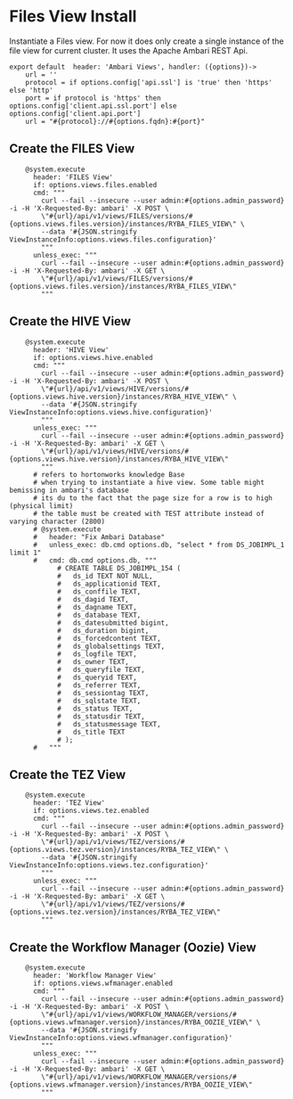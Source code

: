 
# Files View Install

Instantiate a Files view. For now it does only create a single instance of the file view for current cluster.
It uses the Apache Ambari REST Api.

    export default  header: 'Ambari Views', handler: ({options})->
        url = ''
        protocol = if options.config['api.ssl'] is 'true' then 'https' else 'http'
        port = if protocol is 'https' then options.config['client.api.ssl.port'] else options.config['client.api.port']
        url = "#{protocol}://#{options.fqdn}:#{port}"

## Create the FILES View

        @system.execute
          header: 'FILES View'
          if: options.views.files.enabled
          cmd: """
            curl --fail --insecure --user admin:#{options.admin_password} -i -H 'X-Requested-By: ambari' -X POST \
            \"#{url}/api/v1/views/FILES/versions/#{options.views.files.version}/instances/RYBA_FILES_VIEW\" \
            --data '#{JSON.stringify ViewInstanceInfo:options.views.files.configuration}'
            """
          unless_exec: """
            curl --fail --insecure --user admin:#{options.admin_password} -i -H 'X-Requested-By: ambari' -X GET \
            \"#{url}/api/v1/views/FILES/versions/#{options.views.files.version}/instances/RYBA_FILES_VIEW\"
            """

## Create the HIVE View

        @system.execute
          header: 'HIVE View'
          if: options.views.hive.enabled
          cmd: """
            curl --fail --insecure --user admin:#{options.admin_password} -i -H 'X-Requested-By: ambari' -X POST \
            \"#{url}/api/v1/views/HIVE/versions/#{options.views.hive.version}/instances/RYBA_HIVE_VIEW\" \
            --data '#{JSON.stringify ViewInstanceInfo:options.views.hive.configuration}'
            """
          unless_exec: """
            curl --fail --insecure --user admin:#{options.admin_password} -i -H 'X-Requested-By: ambari' -X GET \
            \"#{url}/api/v1/views/HIVE/versions/#{options.views.hive.version}/instances/RYBA_HIVE_VIEW\"
            """
          # refers to hortonworks knowledge Base
          # when trying to instantiate a hive view. Some table might bemissing in ambari's database
          # its du to the fact that the page size for a row is to high (physical limit)
          # the table must be created with TEST attribute instead of varying character (2800)
          # @system.execute
          #   header: "Fix Ambari Database"
          #   unless_exec: db.cmd options.db, "select * from DS_JOBIMPL_1 limit 1"
          #   cmd: db.cmd options.db, """
                # CREATE TABLE DS_JOBIMPL_154 (
                #   ds_id TEXT NOT NULL,
                #   ds_applicationid TEXT,
                #   ds_conffile TEXT,
                #   ds_dagid TEXT,
                #   ds_dagname TEXT,
                #   ds_database TEXT,
                #   ds_datesubmitted bigint,
                #   ds_duration bigint,
                #   ds_forcedcontent TEXT,
                #   ds_globalsettings TEXT,
                #   ds_logfile TEXT,
                #   ds_owner TEXT,
                #   ds_queryfile TEXT,
                #   ds_queryid TEXT,
                #   ds_referrer TEXT,
                #   ds_sessiontag TEXT,
                #   ds_sqlstate TEXT,
                #   ds_status TEXT,
                #   ds_statusdir TEXT,
                #   ds_statusmessage TEXT,
                #   ds_title TEXT
                # );
          #   """

## Create the TEZ View  

        @system.execute
          header: 'TEZ View'
          if: options.views.tez.enabled
          cmd: """
            curl --fail --insecure --user admin:#{options.admin_password} -i -H 'X-Requested-By: ambari' -X POST \
            \"#{url}/api/v1/views/TEZ/versions/#{options.views.tez.version}/instances/RYBA_TEZ_VIEW\" \
            --data '#{JSON.stringify ViewInstanceInfo:options.views.tez.configuration}'
            """
          unless_exec: """
            curl --fail --insecure --user admin:#{options.admin_password} -i -H 'X-Requested-By: ambari' -X GET \
            \"#{url}/api/v1/views/TEZ/versions/#{options.views.tez.version}/instances/RYBA_TEZ_VIEW\"
            """

## Create the Workflow Manager (Oozie) View

        @system.execute
          header: 'Workflow Manager View'
          if: options.views.wfmanager.enabled
          cmd: """
            curl --fail --insecure --user admin:#{options.admin_password} -i -H 'X-Requested-By: ambari' -X POST \
            \"#{url}/api/v1/views/WORKFLOW_MANAGER/versions/#{options.views.wfmanager.version}/instances/RYBA_OOZIE_VIEW\" \
            --data '#{JSON.stringify ViewInstanceInfo:options.views.wfmanager.configuration}'
            """
          unless_exec: """
            curl --fail --insecure --user admin:#{options.admin_password} -i -H 'X-Requested-By: ambari' -X GET \
            \"#{url}/api/v1/views/WORKFLOW_MANAGER/versions/#{options.views.wfmanager.version}/instances/RYBA_OOZIE_VIEW\"
            """
